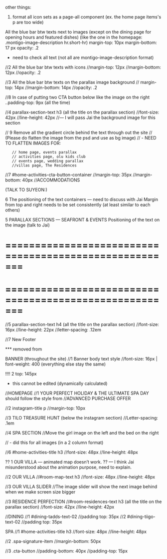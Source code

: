 other things:

1. format all icon sets as a page-all component
   (ex. the home page items's p are too wide)










All the blue bar btw texts next to images (except on the dining page for opening hours and featured dishes)
(like the one in the homepage: .montigo-image-description hr.short-hr)
margin-top: 10px
margin-bottom: 17 px
opacity: .2

 - need to check all text (not all are montigo-image-description format)


//2 All the blue bar btw texts with icons
//margin-top: 12px
//margin-bottom: 12px
//opacity: .2



//3 All the blue bar btw texts on the parallax image background
// margin-top: 14px
//margin-bottom: 14px
//opacity: .2




//8 In case of putting two CTA button below like the image on the right
..padding-top: 9px (all the time)



//4 parallax-section-text h3 (all the title on the parallax section)
//font-size: 42px
//line-height: 42px
//— I will pass Jai the background image for this section

// 9 Remove all the gradient circle behind the text through out the site
// (Please do flatten the image from the psd and use as bg image)
//   - NEED TO FLATTEN IMAGES FOR: 

       // home page, events parallax
       // activities page, olu kids club
       // events page, wedding parallax
       //villas page, The Residences 

//7 #home-activities-cta-button-container
//margin-top: 35px
//margin-bottom: 40px
//ACCOMMODATIONS








(TALK TO SUYEON:)

6 The positioning of the text containers — need to discuss with Jai
Margin from top and right needs to be set consistently (at least similar to each others)

5 PARALLAX SECTIONS — SEAFRONT & EVENTS
Positioning of the text on the image (talk to Jai)


















=======================================================
=======================================================
=======================================================
=======================================================











//5 parallax-section-text h4 (all the title on the parallax section)
//font-size: 16px
//line-height: 22px
//letter-spacing: .12em




//7 New Footer




*** removed from




BANNER (throughout the site)
//1 Banner body text style
//font-size: 16px | font-weight: 400 (everything else stay the same)


!!!! 2 top: 145px

   - this cannot be edited (dynamically calculated)







//HOMEPAGE
//1 YOUR PERFECT HOLIDAY & THE ULTIMATE SPA DAY should follow the style from
//ADVANCED PURCHASE OFFER




//2 instagram-title p
//margin-top: 10px



//3 TILO TREASURE HUNT (below the instagram section)
//Letter-spacing: .1em




//4 SPA SECTION
//Move the girl image on the left and the bed on the right

// - did this for all images (in a 2 column format)










//6 #home-activities-title h3
//font-size: 48px
//line-height: 48px





?? 1 OUR VILLA — animated map doesn’t work.
?? — I think Jai misunderstood about the animation purpose, need to explain.



//2 OUR VILLA
//#room-map-text h3
//font-size: 48px
//line-height: 48px



//3 OUR VILLA SLIDER
//The image slider will show the next image behind when we make screen size bigger


//3 RESIDENCE PERFECTION
//#room-residences-text h3 (all the title on the parallax section)
//font-size: 42px
//line-height: 42px





//DINING
//1 #dining-tadds-text-02
//padding top: 35px
//2 #dining-tiigo-text-02
//padding top: 35px


SPA
//1 #home-activities-title h3
//font-size: 48px
//line-height: 48px

//2 .spa-signature-item
//margin-bottom: 50px


//3 .cta-button
//padding-bottom: 40px
//padding-top: 15px